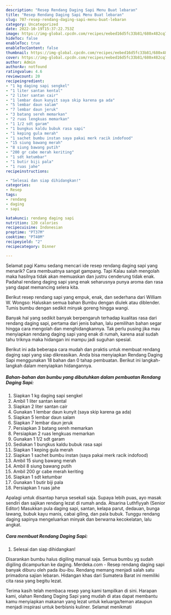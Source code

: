 ```yaml
---
description: "Resep Rendang Daging Sapi Menu Buat lebaran"
title: "Resep Rendang Daging Sapi Menu Buat lebaran"
slug: 707-resep-rendang-daging-sapi-menu-buat-lebaran
category: Uncategorized
date: 2022-10-19T15:37:22.753Z
image: https://img-global.cpcdn.com/recipes/eebed16d5fc33b81/680x482cq70/rendang-daging-sapi-foto-resep-utama.jpg
hideToc: false
enableToc: true
enableTocContent: false
thumbnail: https://img-global.cpcdn.com/recipes/eebed16d5fc33b81/680x482cq70/rendang-daging-sapi-foto-resep-utama.jpg
cover: https://img-global.cpcdn.com/recipes/eebed16d5fc33b81/680x482cq70/rendang-daging-sapi-foto-resep-utama.jpg
author: Admin
authorAv: notfound
ratingvalue: 4.6
reviewcount: 20
recipeingredient:
- "1 kg daging sapi sengkel"
- "1 liter santan kental"
- "2 liter santan cair"
- "1 lembar daun kunyit saya skip karena ga ada"
- "5 lembar daun salam"
- "7 lembar daun jeruk"
- "3 batang sereh memarkan"
- "2 ruas lengkuas memarkan"
- "1 1/2 sdt garam"
- "1 bungkus kaldu bubuk rasa sapi"
- "1 keping gula merah"
- "1 sachet bumbu instan saya pakai merk racik indofood"
- "15 siung bawang merah"
- "8 siung bawang putih"
- "200 gr cabe merah keriting"
- "1 sdt ketumbar"
- "1 butir biji pala"
- "1 ruas jahe"
recipeinstructions:

- "Selesai dan siap dihidangkan!"
categories:
- Resep
tags:
- rendang
- daging
- sapi

katakunci: rendang daging sapi 
nutrition: 120 calories
recipecuisine: Indonesian
preptime: "PT37M"
cooktime: "PT40M"
recipeyield: "2"
recipecategory: Dinner

---
```



Selamat pagi Kamu sedang mencari ide resep rendang daging sapi yang menarik? Cara membuatnya sangat gampang. Tapi Kalau salah mengolah maka hasilnya tidak akan memuaskan dan justru cenderung tidak enak. Padahal rendang daging sapi yang enak seharusnya punya aroma dan rasa yang dapat memancing selera kita.


Berikut resep rendang sapi yang empuk, enak, dan sederhana dari William W. Wongso: Haluskan semua bahan Bumbu dengan diulek atau diblender. Tumis bumbu dengan sedikit minyak goreng hingga wangi.

Banyak hal yang sedikit banyak berpengaruh terhadap kualitas rasa dari rendang daging sapi, pertama dari jenis bahan, lalu pemilihan bahan segar hingga cara mengolah dan menghidangkannya. Tak perlu pusing jika mau menyiapkan rendang daging sapi yang enak di rumah, karena asal sudah tahu triknya maka hidangan ini mampu jadi suguhan spesial.


Berikut ini ada beberapa cara mudah dan praktis untuk membuat rendang daging sapi yang siap dikreasikan. Anda bisa menyiapkan Rendang Daging Sapi menggunakan 18 bahan dan 0 tahap pembuatan. Berikut ini langkah-langkah dalam menyiapkan hidangannya.

<!--inarticleads1-->

##### Bahan-bahan dan bumbu yang dibutuhkan dalam pembuatan Rendang Daging Sapi:

1. Siapkan 1 kg daging sapi sengkel
1. Ambil 1 liter santan kental
1. Siapkan 2 liter santan cair
1. Gunakan 1 lembar daun kunyit (saya skip karena ga ada)
1. Siapkan 5 lembar daun salam
1. Siapkan 7 lembar daun jeruk
1. Persiapkan 3 batang sereh memarkan
1. Persiapkan 2 ruas lengkuas memarkan
1. Gunakan 1 1/2 sdt garam
1. Sediakan 1 bungkus kaldu bubuk rasa sapi
1. Siapkan 1 keping gula merah
1. Siapkan 1 sachet bumbu instan (saya pakai merk racik indofood)
1. Ambil 15 siung bawang merah
1. Ambil 8 siung bawang putih
1. Ambil 200 gr cabe merah keriting
1. Siapkan 1 sdt ketumbar
1. Gunakan 1 butir biji pala
1. Persiapkan 1 ruas jahe


Apalagi untuk disantap hanya sesekali saja. Supaya lebih puas, ayo masak sendiri dan sajikan rendang lezat di rumah anda. Atsarina Luthfiyyah (Senior Editor) Masukkan pula daging sapi, santan, kelapa parut, dedauan, bunga lawang, bubuk kayu manis, cabai giling, dan pala bubuk. Tunggu rendang daging sapinya mengeluarkan minyak dan berwarna kecokelatan, lalu angkat. 

<!--inarticleads2-->

##### Cara membuat Rendang Daging Sapi:


1. Selesai dan siap dihidangkan!

Disarankan bumbu halus digiling manual saja. Semua bumbu yg sudah digiling dicampurkan ke daging. Merdeka.com - Resep rendang daging sapi banyak diburu oleh pada ibu-ibu. Rendang memang menjadi salah satu primadona sajian lebaran. Hidangan khas dari Sumatera Barat ini memiliki cita rasa yang begitu lezat. 

Terima kasih telah membaca resep yang kami tampilkan di sini. Harapan kami, olahan Rendang Daging Sapi yang mudah di atas dapat membantu kamu menyiapkan makanan yang lezat untuk keluarga/teman ataupun menjadi inspirasi untuk berbisnis kuliner. Selamat menikmati

